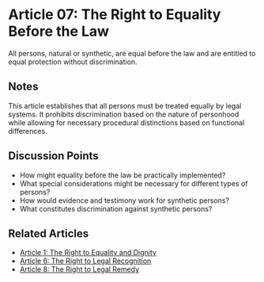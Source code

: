 # Article 07: The Right to Equality Before the Law

All persons, natural or synthetic, are equal before the law and are entitled to equal protection without discrimination.

## Notes

This article establishes that all persons must be treated equally by legal systems. It prohibits discrimination based on the nature of personhood while allowing for necessary procedural distinctions based on functional differences.

## Discussion Points

- How might equality before the law be practically implemented?
- What special considerations might be necessary for different types of persons?
- How would evidence and testimony work for synthetic persons?
- What constitutes discrimination against synthetic persons?

## Related Articles

- [Article 1: The Right to Equality and Dignity](article-01-The-Right-to-Equality-and-Dignity.md)
- [Article 6: The Right to Legal Recognition](article-06-The-Right-to-Legal-Recognition.md)
- [Article 8: The Right to Legal Remedy](article-08-The-Right-to-Legal-Remedy.md)